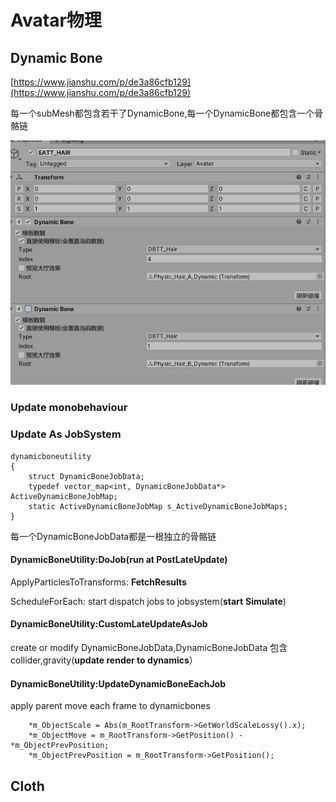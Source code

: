 # Avatar物理

## Dynamic Bone

[https://www.jianshu.com/p/de3a86cfb129](https://www.jianshu.com/p/de3a86cfb129)

每一个subMesh都包含若干了DynamicBone,每一个DynamicBone都包含一个骨骼链

![](../../../.gitbook/assets/image%20%28223%29.png)

### Update monobehaviour

### Update As JobSystem

```text
dynamicboneutility
{
    struct DynamicBoneJobData;
    typedef vector_map<int, DynamicBoneJobData*> ActiveDynamicBoneJobMap;
    static ActiveDynamicBoneJobMap s_ActiveDynamicBoneJobMaps;
}
```

每一个DynamicBoneJobData都是一根独立的骨骼链

#### DynamicBoneUtility:DoJob\(run at PostLateUpdate\)

ApplyParticlesToTransforms: **FetchResults**

ScheduleForEach: start dispatch jobs to jobsystem\(**start** **Simulate**\)

#### DynamicBoneUtility:CustomLateUpdateAsJob

create or modify DynamicBoneJobData,DynamicBoneJobData 包含collider,gravity\(**update render to dynamics**）

#### DynamicBoneUtility:UpdateDynamicBoneEachJob

apply parent move each frame to dynamicbones

```text
    *m_ObjectScale = Abs(m_RootTransform->GetWorldScaleLossy().x);
    *m_ObjectMove = m_RootTransform->GetPosition() - *m_ObjectPrevPosition;
    *m_ObjectPrevPosition = m_RootTransform->GetPosition();
```

 





## Cloth

